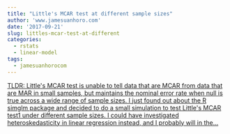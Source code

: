```yaml
---
title: "Little's MCAR test at different sample sizes"
author: 'www.jamesuanhoro.com'
date: '2017-09-21'
slug: littles-mcar-test-at-different
categories:
  - rstats
  - linear-model
tags:
  - jamesuanhorocom
---
```


[TLDR: Little's MCAR test is unable to tell data that are MCAR from data that are MAR in small samples, but maintains the nominal error rate when null is true across a wide range of sample sizes. I just found out about the R simglm package and decided to do a small simulation to test Little's MCAR test1 under different sample sizes. I could have investigated heteroskedasticity in linear regression instead, and I probably will in the...<click to read more>](https://www.jamesuanhoro.com/post/2017/09/21/littles-mcar-test-at-different-sample-sizes/)

